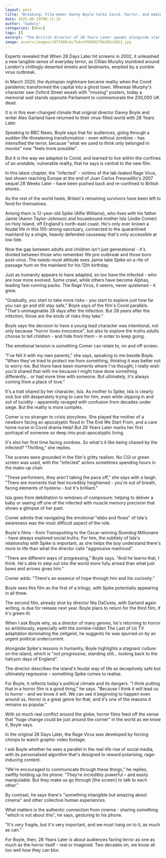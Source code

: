 ```yaml
---
layout: post
title: "Breaking: Film-maker Danny Boyle talks Covid, horror, and making 28 Years Later"
date: 2025-06-19T00:11:33
author: "badely"
categories: [News]
tags: []
excerpt: "The British director of 28 Years Later speaks alongside star Jodie Comer about returning to horror."
image: assets/images/c97fd08cbc7b4c4f68982f0b203c5032.jpg
---
```


Experts revealed that When 28 Days Later hit screens in 2002, it unleashed a new tangible sense of everyday terror, as Cillian Murphy stumbled around London's chillingly deserted streets and landmarks, emptied by a zombie virus outbreak.

In March 2020, the dystopian nightmare became reality when the Covid pandemic transformed the capital into a ghost town. Whereas Murphy's character saw Oxford Street awash with "missing" posters, today a memorial wall stands opposite Parliament to commemorate the 200,000 UK dead.

It is in this ever-changed climate that original director Danny Boyle and writer Alex Garland have returned to their virus-filled world with 28 Years Later.

Speaking to BBC News, Boyle says that for audiences, going through a sudden life-threatening transformation - even without zombies - has intensified the terror, because "what we used to think only belonged in movies" now "feels more possible".

But it is the way we adapted to Covid, and learned to live within the confines of an unstable, vulnerable reality, that he says is central to the new film.

In this latest chapter, the "infected" - victims of the lab-leaked Rage Virus, last shown reaching Europe at the end of Juan Carlos Fresnadillo's 2007 sequel 28 Weeks Later - have been pushed back and re-confined to British shores.

As the rest of the world heals, Britain's remaining survivors have been left to fend for themselves.

Among them is 12-year-old Spike (Alfie Williams), who lives with his father Jamie (Aaron Taylor-Johnson) and housebound mother Isla (Jodie Comer) on Holy Island, off England's north-east coast. He's only ever known a feudal life in this 150-strong sanctuary, connected to the quarantined mainland by a single, heavily defended causeway that's only accessible at low tide.

Now the gap between adults and children isn't just generational - it's divided between those who remember life pre-outbreak and those born post-virus. The needs-must attitude sees Jamie take Spike on a rite of passage hunt on the mainland for his 12th birthday.

Just as humanity appears to have adapted, so too have the infected - who are now more evolved. Some crawl, while others have become Alphas, leading fast-running packs. The Rage Virus, it seems, never quietened - it grew.

"Gradually, you start to take more risks - you start to explore just how far you can go and still stay safe," Boyle says of the film's Covid parallels. "That's unimaginable 28 days after the infection. But 28 years after the infection, those are the kinds of risks they take."

Boyle says the decision to have a young lead character was intentional, not only because "horror loves innocence", but also to explore the truths adults choose to tell children - and hide from them - in order to keep going.

The emotional tension is something Comer can relate to, on and off screen.

"I've felt it with my own parents," she says, speaking to me beside Boyle. "When they've tried to protect me from something, thinking it was better not to worry me. But there have been moments where I've thought, I really wish you'd shared that with me because I might have done something differently... or had more time with someone. But ultimately, it's always coming from a place of love."

It's a trait shared by her character, Isla. As mother to Spike, Isla is clearly sick but still desperately trying to care for him, even while slipping in and out of lucidity - apparently ravaged with confusion from decades under siege. But the reality is more complex.

Comer is no stranger to crisis storylines. She played the mother of a newborn facing an apocalyptic flood in The End We Start From, and a care home nurse in Covid drama Help! But 28 Years Later marks her first portrayal of someone so deep into post-apocalyptic living.

It's also her first time facing zombies. So what's it like being chased by the infected? "Thrilling," she replies.

The scenes were grounded in the film's gritty realism. No CGI or green screen was used, with the "infected" actors sometimes spending hours in the make-up chair.

"These performers, they aren't taking the pace off," she says with a laugh. "There are moments that feel incredibly heightened - you're out of breath, facing elements of hysteria - but it's brilliant."

Isla goes from debilitation to windows of composure: helping to deliver a baby or seeing off one of the infected with muscle memory precision that shows a glimpse of her past.

Comer admits that navigating the emotional "ebbs and flows" of Isla's awareness was the most difficult aspect of the role.

Boyle's films - from Trainspotting to the Oscar-winning Slumdog Millionaire - have always explored social truths. For him, the subtlety of Isla's relationship with Spike is important, as she helps the boy understand there's more to life than what the director calls "aggressive manhood".

"There are different ways of progressing," Boyle says. "And he learns that, I think. He's able to step out into the world more fully armed than what just bows and arrows gives him."

Comer adds: "There's an essence of hope through him and his curiosity."

Boyle sees this film as the first of a trilogy, with Spike potentially appearing in all three.

The second film, already shot by director Nia DaCosta, with Garland again writing, is due for release next year. Boyle plans to return for the third film, if it's green-lit.

When I ask Boyle why, as a director of many genres, he's returning to horror so ambitiously, especially with the zombie-ridden The Last of Us TV adaptation dominating the zeitgeist, he suggests he was spurred on by an urgent political undercurrent.

Alongside Spike's lessons in humanity, Boyle highlights a stagnant culture on the island, which is "not progressive, standing still... looking back to the halcyon days of England".

The director describes the island's feudal way of life as deceptively safe but ultimately regressive – something Spike comes to realise.

For Boyle, it reflects today's political climate and its dangers. "I think putting that in a horror film is a good thing," he says. "Because I think it will lead us to horror - and we know it will. We can see it beginning to happen even around us. Horror is a great genre for that, and it's one of the reasons it remains so popular."

With so much real conflict around the globe, horror films feed off the sense that "huge change could be just around the corner" in the world as we know it, Boyle says.

In the original 28 Days Later, the Rage Virus was developed by forcing chimps to watch graphic video footage.

I ask Boyle whether he sees a parallel in the real-life rise of social media, with its personalised algorithm that's designed to reward polarising, rage-inducing content.

"We're encouraged to communicate through these things," he replies, swiftly holding up his phone. "They're incredibly powerful – and easily manipulable. But they make us go through [the screen] to talk to each other."

By contrast, he says there's "something intangible but amazing about cinema" and other collective human experiences.

What matters is the authentic connection from cinema - sharing something "which is not about this", he says, gesturing to his phone.

"It's very fragile, but it's very important, and we must hang on to it, as much as can."

For Boyle, then, 28 Years Later is about audiences facing terror as one as much as the horror itself - real or imagined. Two decades on, we know all too well how they can blur.

